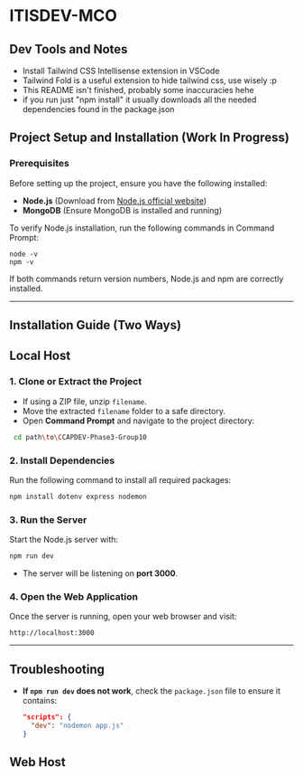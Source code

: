 # ITISDEV-MCO

## Dev Tools and Notes
- Install Tailwind CSS Intellisense extension in VSCode
- Tailwind Fold is a useful extension to hide tailwind css, use wisely :p
- This README isn't finished, probably some inaccuracies hehe
- if you run just "npm install" it usually downloads all the needed dependencies found in the package.json

## Project Setup and Installation (Work In Progress)

### Prerequisites
Before setting up the project, ensure you have the following installed:
- **Node.js** (Download from [Node.js official website](https://nodejs.org/))
- **MongoDB** (Ensure MongoDB is installed and running)

To verify Node.js installation, run the following commands in Command Prompt:
```
node -v
npm -v
```
If both commands return version numbers, Node.js and npm are correctly installed.

---

## Installation Guide (Two Ways)

## Local Host
### 1. Clone or Extract the Project
- If using a ZIP file, unzip `filename`.
- Move the extracted `filename` folder to a safe directory.
- Open **Command Prompt** and navigate to the project directory:

 ``` sh
  cd path\to\CCAPDEV-Phase3-Group10
 ```

### 2. Install Dependencies
Run the following command to install all required packages:

```sh
npm install dotenv express nodemon
```

### 3. Run the Server
Start the Node.js server with:

```sh
npm run dev
```
- The server will be listening on **port 3000**.

### 4. Open the Web Application
Once the server is running, open your web browser and visit:
```
http://localhost:3000
```

---

## Troubleshooting
- **If `npm run dev` does not work**, check the `package.json` file to ensure it contains:
  ```json
  "scripts": {
    "dev": "nodemon app.js"
  }
  ```

## Web Host




